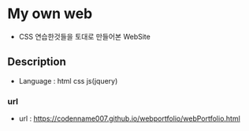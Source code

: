 # My own web
- CSS 연습한것들을 토대로 만들어본 WebSite 

## Description
- Language : html css js(jquery)

### url
- url : https://codenname007.github.io/webportfolio/webPortfolio.html
